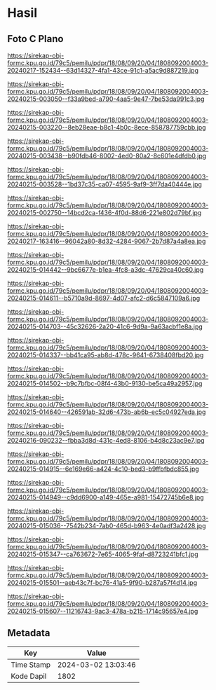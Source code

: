 # Hasil

## Foto C Plano

https://sirekap-obj-formc.kpu.go.id/79c5/pemilu/pdpr/18/08/09/20/04/1808092004003-20240217-152434--63d14327-4fa1-43ce-91c1-a5ac9d887219.jpg

https://sirekap-obj-formc.kpu.go.id/79c5/pemilu/pdpr/18/08/09/20/04/1808092004003-20240215-003050--f33a9bed-a790-4aa5-9e47-7be53da991c3.jpg

https://sirekap-obj-formc.kpu.go.id/79c5/pemilu/pdpr/18/08/09/20/04/1808092004003-20240215-003220--8eb28eae-b8c1-4b0c-8ece-858787759cbb.jpg

https://sirekap-obj-formc.kpu.go.id/79c5/pemilu/pdpr/18/08/09/20/04/1808092004003-20240215-003438--b90fdb46-8002-4ed0-80a2-8c601e4dfdb0.jpg

https://sirekap-obj-formc.kpu.go.id/79c5/pemilu/pdpr/18/08/09/20/04/1808092004003-20240215-003528--1bd37c35-ca07-4595-9af9-3ff7da40444e.jpg

https://sirekap-obj-formc.kpu.go.id/79c5/pemilu/pdpr/18/08/09/20/04/1808092004003-20240215-002750--14bcd2ca-f436-4f0d-88d6-221e802d79bf.jpg

https://sirekap-obj-formc.kpu.go.id/79c5/pemilu/pdpr/18/08/09/20/04/1808092004003-20240217-163416--96042a80-8d32-4284-9067-2b7d87a4a8ea.jpg

https://sirekap-obj-formc.kpu.go.id/79c5/pemilu/pdpr/18/08/09/20/04/1808092004003-20240215-014442--9bc6677e-b1ea-4fc8-a3dc-47629ca40c60.jpg

https://sirekap-obj-formc.kpu.go.id/79c5/pemilu/pdpr/18/08/09/20/04/1808092004003-20240215-014611--b5710a9d-8697-4d07-afc2-d6c5847109a6.jpg

https://sirekap-obj-formc.kpu.go.id/79c5/pemilu/pdpr/18/08/09/20/04/1808092004003-20240215-014703--45c32626-2a20-41c6-9d9a-9a63acbf1e8a.jpg

https://sirekap-obj-formc.kpu.go.id/79c5/pemilu/pdpr/18/08/09/20/04/1808092004003-20240215-014337--bb41ca95-ab8d-478c-9641-6738408fbd20.jpg

https://sirekap-obj-formc.kpu.go.id/79c5/pemilu/pdpr/18/08/09/20/04/1808092004003-20240215-014502--b9c7bfbc-08f4-43b0-9130-be5ca49a2957.jpg

https://sirekap-obj-formc.kpu.go.id/79c5/pemilu/pdpr/18/08/09/20/04/1808092004003-20240215-014640--426591ab-32d6-473b-ab6b-ec5c04927eda.jpg

https://sirekap-obj-formc.kpu.go.id/79c5/pemilu/pdpr/18/08/09/20/04/1808092004003-20240216-090232--fbba3d8d-431c-4ed8-8106-b4d8c23ac9e7.jpg

https://sirekap-obj-formc.kpu.go.id/79c5/pemilu/pdpr/18/08/09/20/04/1808092004003-20240215-014915--6e169e66-a424-4c10-bed3-b9ffbfbdc855.jpg

https://sirekap-obj-formc.kpu.go.id/79c5/pemilu/pdpr/18/08/09/20/04/1808092004003-20240215-014949--c9dd6900-a149-465e-a981-15472745b6e8.jpg

https://sirekap-obj-formc.kpu.go.id/79c5/pemilu/pdpr/18/08/09/20/04/1808092004003-20240215-015036--7542b234-7ab0-465d-b963-4e0adf3a2428.jpg

https://sirekap-obj-formc.kpu.go.id/79c5/pemilu/pdpr/18/08/09/20/04/1808092004003-20240215-015347--ca763672-7e65-4065-9faf-d8723241bfc1.jpg

https://sirekap-obj-formc.kpu.go.id/79c5/pemilu/pdpr/18/08/09/20/04/1808092004003-20240215-015501--aeb43c7f-bc76-41a5-9f90-b287a57f4d14.jpg

https://sirekap-obj-formc.kpu.go.id/79c5/pemilu/pdpr/18/08/09/20/04/1808092004003-20240215-015607--11216743-9ac3-478a-b215-1714c95657e4.jpg


## Metadata

| Key        | Value               |
| ---------- | ------------------- |
| Time Stamp | 2024-03-02 13:03:46 |
| Kode Dapil | 1802                |



